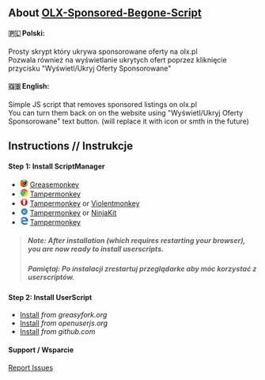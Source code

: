 ## About [OLX-Sponsored-Begone-Script](https://github.com/b13kjack/OLX-Sponsored-Begone-Script)



####  🇵🇱 Polski:

Prosty skrypt który ukrywa sponsorowane oferty na olx.pl<br>
Pozwala również na wyświetlanie ukrytych ofert poprzez kliknięcie przycisku "Wyświetl/Ukryj Oferty Sponsorowane" 

#### 🇬🇧 English:
Simple JS script that removes sponsored listings on olx.pl<br>
You can turn them back on on the website using "Wyświetl/Ukryj Oferty Sponsorowane" text button. (will replace it with icon or smth in the future)

## Instructions // Instrukcje

#### Step 1: Install ScriptManager
* ![](https://raw.githubusercontent.com/b13kjack/OLX-Sponsored-Begone-Script/main/misc/firefox.png) [Greasemonkey](https://addons.mozilla.org/firefox/addon/greasemonkey/)
* ![](https://raw.githubusercontent.com/b13kjack/OLX-Sponsored-Begone-Script/main/misc/chrome.png) [Tampermonkey](https://chrome.google.com/webstore/detail/tampermonkey/dhdgffkkebhmkfjojejmpbldmpobfkfo)
* ![](https://raw.githubusercontent.com/b13kjack/OLX-Sponsored-Begone-Script/main/misc/opera.png) [Tampermonkey](https://addons.opera.com/extensions/details/tampermonkey-beta/) or [Violentmonkey](https://addons.opera.com/extensions/details/violent-monkey/) 
* ![](https://raw.githubusercontent.com/b13kjack/OLX-Sponsored-Begone-Script/main/misc/safari.png) [Tampermonkey](https://safari.tampermonkey.net/tampermonkey.safariextz) or [NinjaKit](https://github.com/os0x/NinjaKit)
* ![](https://raw.githubusercontent.com/b13kjack/OLX-Sponsored-Begone-Script/main/misc/msedge.png) [Tampermonkey](https://www.microsoft.com/store/p/tampermonkey/9nblggh5162s)

> ##### Note: After installation (which requires restarting your browser), you are now ready to install userscripts.
> ##### Pamiętaj: Po instalacji zrestartuj przeglądarke aby móc korzystać z userscriptów.

#### Step 2: Install UserScript
* [Install](https://greasyfork.org/en/scripts/486980-olx-sponsored-begone/code) *from greasyfork.org*
* [Install](https://openuserjs.org/install/b13kjack/OLX_Sponsored_Begone.user.js) *from openuserjs.org*
* [Install](https://raw.githubusercontent.com/b13kjack/OLX-Sponsored-Begone-Script/main/olx-sponsored-begone.user.js) *from github.com*


#### Support / Wsparcie
[Report Issues](https://github.com/reek/anti-adblock-killer/issues)

